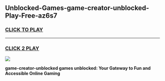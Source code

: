 
## Unblocked-Games-game-creator-unblocked-Play-Free-az6s7
<h3>
<a href="https://premium76.site?title=game-creator-unblocked&ref=09A">CLICK TO PLAY</a></h3>
<hr>

<h3>
<a href="https://premium76.site?title=game-creator-unblocked&ref=09A">CLICK 2 PLAY</a>
  
</h3>

<a href="https://premium76.site?title=game-creator-unblocked&ref=09A"><img src="https://clearcache.store/games.png"></a>


**game-creator-unblocked games unblocked: Your Gateway to Fun and Accessible Online Gaming**
